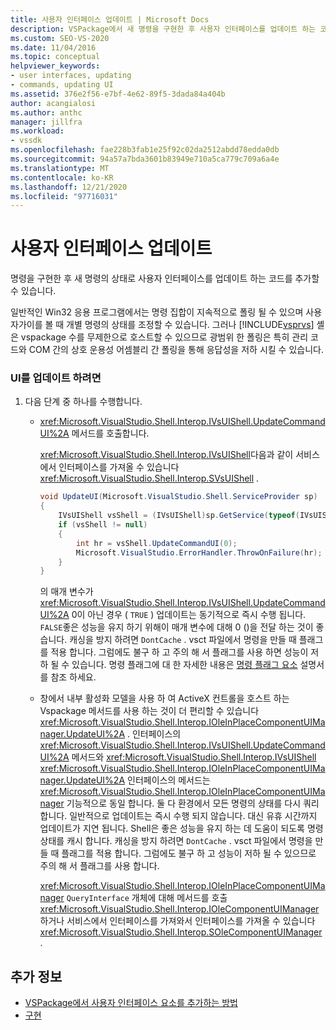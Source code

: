 ```yaml
---
title: 사용자 인터페이스 업데이트 | Microsoft Docs
description: VSPackage에서 새 명령을 구현한 후 사용자 인터페이스를 업데이트 하는 코드를 추가 하는 방법에 대해 알아봅니다.
ms.custom: SEO-VS-2020
ms.date: 11/04/2016
ms.topic: conceptual
helpviewer_keywords:
- user interfaces, updating
- commands, updating UI
ms.assetid: 376e2f56-e7bf-4e62-89f5-3dada84a404b
author: acangialosi
ms.author: anthc
manager: jillfra
ms.workload:
- vssdk
ms.openlocfilehash: fae228b3fab1e25f92c02da2512abdd78edda0db
ms.sourcegitcommit: 94a57a7bda3601b83949e710a5ca779c709a6a4e
ms.translationtype: MT
ms.contentlocale: ko-KR
ms.lasthandoff: 12/21/2020
ms.locfileid: "97716031"
---
```

# <a name="updating-the-user-interface"></a>사용자 인터페이스 업데이트
명령을 구현한 후 새 명령의 상태로 사용자 인터페이스를 업데이트 하는 코드를 추가할 수 있습니다.

 일반적인 Win32 응용 프로그램에서는 명령 집합이 지속적으로 폴링 될 수 있으며 사용자가이를 볼 때 개별 명령의 상태를 조정할 수 있습니다. 그러나 [!INCLUDE[vsprvs](../code-quality/includes/vsprvs_md.md)] 셸은 vspackage 수를 무제한으로 호스트할 수 있으므로 광범위 한 폴링은 특히 관리 코드와 COM 간의 상호 운용성 어셈블리 간 폴링을 통해 응답성을 저하 시킬 수 있습니다.

### <a name="to-update-the-ui"></a>UI를 업데이트 하려면

1. 다음 단계 중 하나를 수행합니다.

    - <xref:Microsoft.VisualStudio.Shell.Interop.IVsUIShell.UpdateCommandUI%2A> 메서드를 호출합니다.

         <xref:Microsoft.VisualStudio.Shell.Interop.IVsUIShell>다음과 같이 서비스에서 인터페이스를 가져올 수 있습니다 <xref:Microsoft.VisualStudio.Shell.Interop.SVsUIShell> .

        ```csharp
        void UpdateUI(Microsoft.VisualStudio.Shell.ServiceProvider sp)
        {
            IVsUIShell vsShell = (IVsUIShell)sp.GetService(typeof(IVsUIShell));
            if (vsShell != null)
            {
                int hr = vsShell.UpdateCommandUI(0);
                Microsoft.VisualStudio.ErrorHandler.ThrowOnFailure(hr);
            }
        }

        ```

         의 매개 변수가 <xref:Microsoft.VisualStudio.Shell.Interop.IVsUIShell.UpdateCommandUI%2A> 0이 아닌 경우 ( `TRUE` ) 업데이트는 동기적으로 즉시 수행 됩니다. `FALSE`좋은 성능을 유지 하기 위해이 매개 변수에 대해 0 ()을 전달 하는 것이 좋습니다. 캐싱을 방지 하려면 `DontCache` . vsct 파일에서 명령을 만들 때 플래그를 적용 합니다. 그럼에도 불구 하 고 주의 해 서 플래그를 사용 하면 성능이 저하 될 수 있습니다. 명령 플래그에 대 한 자세한 내용은 [명령 플래그 요소](../extensibility/command-flag-element.md) 설명서를 참조 하세요.

    - 창에서 내부 활성화 모델을 사용 하 여 ActiveX 컨트롤을 호스트 하는 Vspackage 메서드를 사용 하는 것이 더 편리할 수 있습니다 <xref:Microsoft.VisualStudio.Shell.Interop.IOleInPlaceComponentUIManager.UpdateUI%2A> . 인터페이스의 <xref:Microsoft.VisualStudio.Shell.Interop.IVsUIShell.UpdateCommandUI%2A> 메서드와 <xref:Microsoft.VisualStudio.Shell.Interop.IVsUIShell> <xref:Microsoft.VisualStudio.Shell.Interop.IOleInPlaceComponentUIManager.UpdateUI%2A> 인터페이스의 메서드는 <xref:Microsoft.VisualStudio.Shell.Interop.IOleInPlaceComponentUIManager> 기능적으로 동일 합니다. 둘 다 환경에서 모든 명령의 상태를 다시 쿼리 합니다. 일반적으로 업데이트는 즉시 수행 되지 않습니다. 대신 유휴 시간까지 업데이트가 지연 됩니다. Shell은 좋은 성능을 유지 하는 데 도움이 되도록 명령 상태를 캐시 합니다. 캐싱을 방지 하려면 `DontCache` . vsct 파일에서 명령을 만들 때 플래그를 적용 합니다. 그럼에도 불구 하 고 성능이 저하 될 수 있으므로 주의 해 서 플래그를 사용 합니다.

         <xref:Microsoft.VisualStudio.Shell.Interop.IOleInPlaceComponentUIManager> `QueryInterface` 개체에 대해 메서드를 호출 <xref:Microsoft.VisualStudio.Shell.Interop.IOleComponentUIManager> 하거나 서비스에서 인터페이스를 가져와서 인터페이스를 가져올 수 있습니다 <xref:Microsoft.VisualStudio.Shell.Interop.SOleComponentUIManager> .

## <a name="see-also"></a>추가 정보
- [VSPackage에서 사용자 인터페이스 요소를 추가하는 방법](../extensibility/internals/how-vspackages-add-user-interface-elements.md)
- [구현](../extensibility/internals/command-implementation.md)
